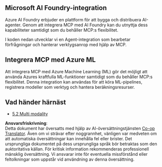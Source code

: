 <!--
CO_OP_TRANSLATOR_METADATA:
{
  "original_hash": "33daea2e41ef7635cf13c41d6a3ea773",
  "translation_date": "2025-06-13T00:04:03+00:00",
  "source_file": "05-AdvancedTopics/mcp-integration/README.md",
  "language_code": "sv"
}
-->
## Microsoft AI Foundry-integration

Azure AI Foundry erbjuder en plattform för att bygga och distribuera AI-agenter. Genom att integrera MCP med AI Foundry kan du utnyttja dess kapabiliteter samtidigt som du behåller MCP:s flexibilitet.

I koden nedan utvecklar vi en Agent-integration som bearbetar förfrågningar och hanterar verktygsanrop med hjälp av MCP.

## Integrera MCP med Azure ML

Att integrera MCP med Azure Machine Learning (ML) gör det möjligt att använda Azures kraftfulla ML-funktioner samtidigt som du behåller MCP:s flexibilitet. Denna integration kan användas för att köra ML-pipelines, registrera modeller som verktyg och hantera beräkningsresurser.

## Vad händer härnäst

- [5.2 Multi modality](../mcp-multi-modality/README.md)

**Ansvarsfriskrivning**:  
Detta dokument har översatts med hjälp av AI-översättningstjänsten [Co-op Translator](https://github.com/Azure/co-op-translator). Även om vi strävar efter noggrannhet, vänligen var medveten om att automatiska översättningar kan innehålla fel eller brister. Det ursprungliga dokumentet på dess ursprungliga språk bör betraktas som den auktoritativa källan. För kritisk information rekommenderas professionell mänsklig översättning. Vi ansvarar inte för eventuella missförstånd eller feltolkningar som uppstår vid användning av denna översättning.